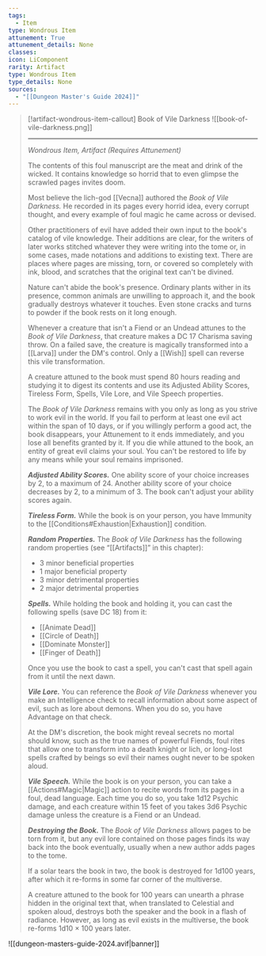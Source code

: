 ```yaml
---
tags:
  - Item
type: Wondrous Item
attunement: True
attunement_details: None
classes:
icon: LiComponent
rarity: Artifact
type: Wondrous Item
type_details: None
sources: 
  - "[[Dungeon Master's Guide 2024]]"
---
```

>[!artifact-wondrous-item-callout] Book of Vile Darkness
>![[book-of-vile-darkness.png]]
>
>- - -
>_Wondrous Item, Artifact (Requires Attunement)_
>
>The contents of this foul manuscript are the meat and drink of the wicked. It contains knowledge so horrid that to even glimpse the scrawled pages invites doom.
>
>Most believe the lich-god [[Vecna]] authored the _Book of Vile Darkness._ He recorded in its pages every horrid idea, every corrupt thought, and every example of foul magic he came across or devised.
>
>Other practitioners of evil have added their own input to the book's catalog of vile knowledge. Their additions are clear, for the writers of later works stitched whatever they were writing into the tome or, in some cases, made notations and additions to existing text. There are places where pages are missing, torn, or covered so completely with ink, blood, and scratches that the original text can't be divined.
>
>Nature can't abide the book's presence. Ordinary plants wither in its presence, common animals are unwilling to approach it, and the book gradually destroys whatever it touches. Even stone cracks and turns to powder if the book rests on it long enough.
>
>Whenever a creature that isn't a Fiend or an Undead attunes to the _Book of Vile Darkness_, that creature makes a DC 17 Charisma saving throw. On a failed save, the creature is magically transformed into a [[Larva]] under the DM's control. Only a [[Wish]] spell can reverse this vile transformation.
>
>A creature attuned to the book must spend 80 hours reading and studying it to digest its contents and use its Adjusted Ability Scores, Tireless Form, Spells, Vile Lore, and Vile Speech properties.
>
>The _Book of Vile Darkness_ remains with you only as long as you strive to work evil in the world. If you fail to perform at least one evil act within the span of 10 days, or if you willingly perform a good act, the book disappears, your Attunement to it ends immediately, and you lose all benefits granted by it. If you die while attuned to the book, an entity of great evil claims your soul. You can't be restored to life by any means while your soul remains imprisoned.
>
>**_Adjusted Ability Scores._** One ability score of your choice increases by 2, to a maximum of 24. Another ability score of your choice decreases by 2, to a minimum of 3. The book can't adjust your ability scores again.
>
>**_Tireless Form._** While the book is on your person, you have Immunity to the [[Conditions#Exhaustion\|Exhaustion]] condition.
>
>**_Random Properties._** The _Book of Vile Darkness_ has the following random properties (see “[[Artifacts]]” in this chapter):
>
>- 3 minor beneficial properties
>- 1 major beneficial property
>- 3 minor detrimental properties
>- 2 major detrimental properties
>
>**_Spells._** While holding the book and holding it, you can cast the following spells (save DC 18) from it:
>
>- [[Animate Dead]]
>- [[Circle of Death]]
>- [[Dominate Monster]]
>- [[Finger of Death]]
>
>Once you use the book to cast a spell, you can't cast that spell again from it until the next dawn.
>
>**_Vile Lore._** You can reference the _Book of Vile Darkness_ whenever you make an Intelligence check to recall information about some aspect of evil, such as lore about demons. When you do so, you have Advantage on that check.
>
>At the DM's discretion, the book might reveal secrets no mortal should know, such as the true names of powerful Fiends, foul rites that allow one to transform into a death knight or lich, or long-lost spells crafted by beings so evil their names ought never to be spoken aloud.
>
>**_Vile Speech._** While the book is on your person, you can take a [[Actions#Magic\|Magic]] action to recite words from its pages in a foul, dead language. Each time you do so, you take 1d12 Psychic damage, and each creature within 15 feet of you takes 3d6 Psychic damage unless the creature is a Fiend or an Undead.
>
>**_Destroying the Book._** The _Book of Vile Darkness_ allows pages to be torn from it, but any evil lore contained on those pages finds its way back into the book eventually, usually when a new author adds pages to the tome.
>
>If a solar tears the book in two, the book is destroyed for 1d100 years, after which it re-forms in some far corner of the multiverse.
>
>A creature attuned to the book for 100 years can unearth a phrase hidden in the original text that, when translated to Celestial and spoken aloud, destroys both the speaker and the book in a flash of radiance. However, as long as evil exists in the multiverse, the book re-forms 1d10 × 100 years later.
>


![[dungeon-masters-guide-2024.avif|banner]]